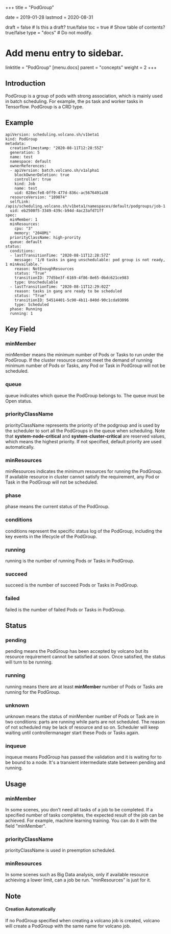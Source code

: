 +++
title = "PodGroup"


date = 2019-01-28
lastmod = 2020-08-31

draft = false  # Is this a draft? true/false
toc = true  # Show table of contents? true/false
type = "docs"  # Do not modify.

# Add menu entry to sidebar.
linktitle = "PodGroup"
[menu.docs]
  parent = "concepts"
  weight = 2
+++

## Introduction
PodGroup is a group of pods with strong association, which is mainly used in batch scheduling. For example, the ps task 
and worker tasks in Tensorflow. PodGroup is a CRD type.
## Example
```
apiVersion: scheduling.volcano.sh/v1beta1
kind: PodGroup
metadata:
  creationTimestamp: "2020-08-11T12:28:55Z"
  generation: 5
  name: test
  namespace: default
  ownerReferences:
  - apiVersion: batch.volcano.sh/v1alpha1
    blockOwnerDeletion: true
    controller: true
    kind: Job
    name: test
    uid: 028ecfe8-0ff9-477d-836c-ac5676491a38
  resourceVersion: "109074"
  selfLink: /apis/scheduling.volcano.sh/v1beta1/namespaces/default/podgroups/job-1
  uid: eb2508f5-3349-439c-b94d-4ac23afd71ff
spec:
  minMember: 1
  minResources:
    cpu: "3"
    memory: "2048Mi"
  priorityClassName: high-prority
  queue: default
status:
  conditions:
  - lastTransitionTime: "2020-08-11T12:28:57Z"
    message: '1/0 tasks in gang unschedulable: pod group is not ready, 1 minAvailable.'
    reason: NotEnoughResources
    status: "True"
    transitionID: 77d5be3f-6169-4f86-8e65-0bdc621ce983
    type: Unschedulable
  - lastTransitionTime: "2020-08-11T12:29:02Z"
    reason: tasks in gang are ready to be scheduled
    status: "True"
    transitionID: 54514401-5c90-4b11-840d-90c1cda93096
    type: Scheduled
  phase: Running
  running: 1

```
## Key Field
### minMember
minMember means the minimum number of Pods or Tasks to run under the PodGroup. If the cluster resource cannot meet the
demand of running minimum number of Pods or Tasks, any Pod or Task in PodGroup will not be scheduled. 
### queue
queue indicates which queue the PodGroup belongs to. The queue must be Open status.
### priorityClassName
priorityClassName represents the priority of the podgroup and is used by the scheduler to sort all the PodGroups in the 
queue when scheduling. Note that **system-node-critical** and **system-cluster-critical** are reserved values, which 
means the highest priority. If not specified, default priority are used automatically.
### minResources
minResources indicates the minimum resources for running the PodGroup. If available resource in cluster cannot satisfy 
the requirement, any Pod or Task in the PodGroup will not be scheduled. 
### phase
phase means the current status of the PodGroup.
### conditions
conditions represent the specific status log of the PodGroup, including the key events in the lifecycle of the PodGroup.  
### running
running is the number of running Pods or Tasks in PodGroup.
### succeed
succeed is the number of succeed Pods or Tasks in PodGroup.
### failed
failed is the number of failed Pods or Tasks in PodGroup.
## Status
### pending
pending means the PodGroup has been accepted by volcano but its resource requirement cannot be satisfied at soon. Once
satisfied, the status will turn to be running.
### running
running means there are at least **minMember** number of Pods or Tasks are running for the PodGroup.
### unknown
unknown means the status of minMember number of Pods or Task are in two conditions: parts are running while parts are not
scheduled. The reason of not scheduled may be lack of resource and so on. Scheduler will keep waiting until controllermanager
start these Pods or Tasks again.
### inqueue
inqueue means PodGroup has passed the validation and it is waiting for to be bound to a node. It's a transient intermediate 
state between pending and running.
## Usage
### minMember
In some scenes, you don't need all tasks of a job to be completed. If a specified number of tasks completes, the expected
result of the job can be achieved. For example, machine learning training. You can do it with the field "minMember".
### priorityClassName
priorityClassName is used in preemption scheduled.
### minResources 
In some scenes such as Big Data analysis, only if available resource achieving a lower limit, can a job be run. 
"minResources" is just for it.
## Note
#### Creation Automatically
If no PodGroup specified when creating a volcano job is created, volcano will create a PodGroup with the same name for 
volcano job.  
